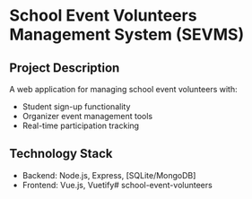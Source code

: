 # School Event Volunteers Management System (SEVMS)
## Project Description
A web application for managing school event volunteers with:
- Student sign-up functionality
- Organizer event management tools
- Real-time participation tracking
## Technology Stack
- Backend: Node.js, Express, [SQLite/MongoDB]
- Frontend: Vue.js, Vuetify# school-event-volunteers
